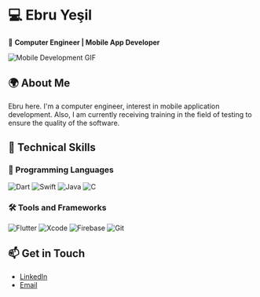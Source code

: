 # 💻 Ebru Yeşil  
🌟 **Computer Engineer | Mobile App Developer**  

![Mobile Development GIF](https://media.giphy.com/media/26tn33aiTi1jkl6H6/giphy.gif)  


## 🌍 About Me  
Ebru here. I'm a computer engineer, interest in mobile application development. Also, I am currently receiving training in the field of testing to ensure the quality of the software.

## 🔧 Technical Skills  
### 🚀 Programming Languages  
![Dart](https://img.shields.io/badge/Dart-0175C2?style=flat&logo=dart&logoColor=white)
![Swift](https://img.shields.io/badge/Swift-FA7343?style=flat&logo=swift&logoColor=white)
![Java](https://img.shields.io/badge/Java-007396?style=flat&logo=java&logoColor=white)
![C](https://img.shields.io/badge/C-A8B9CC?style=flat&logo=c&logoColor=white)  

### 🛠️ Tools and Frameworks  
![Flutter](https://img.shields.io/badge/Flutter-02569B?style=flat&logo=flutter&logoColor=white)
![Xcode](https://img.shields.io/badge/Xcode-1575F9?style=flat&logo=xcode&logoColor=white)
![Firebase](https://img.shields.io/badge/Firebase-FFCA28?style=flat&logo=firebase&logoColor=black)
![Git](https://img.shields.io/badge/Git-F05032?style=flat&logo=git&logoColor=white)

<!--
# 🚀 Projects  
- **[Botanic Buddy](#):** Bitki hastalıklarını tespit eden ve bakım önerileri sunan bir mobil uygulama. (Flutter + Firebase)  
- **[Movie Search App](#):** TMDB API kullanarak film arama ve bilgi görüntüleme uygulaması. (Flutter + Dart)  
- **[E-commerce Website](#):** PHP ve MySQL kullanarak geliştirilen, ürün yönetim paneline sahip bir e-ticaret platformu.

## 📚 Certifications  
- Artificial Intelligence Camp (2023)  
- Android Fundamentals and API Communication (2021)  
-->
## 📫 Get in Touch  
- [LinkedIn](https://linkedin.com/in/ebruyesil)  
- [Email](mailto:ebruyesil17@gmail.com)  


<!--
**ebruyesil/ebruyesil** is a ✨ _special_ ✨ repository because its `README.md` (this file) appears on your GitHub profile.

Here are some ideas to get you started:

- 🔭 I’m currently working on ...
- 🌱 I’m currently learning ...
- 👯 I’m looking to collaborate on ...
- 🤔 I’m looking for help with ...
- 💬 Ask me about ...
- 📫 How to reach me: ...
- 😄 Pronouns: ...
- ⚡ Fun fact: ...
-->
